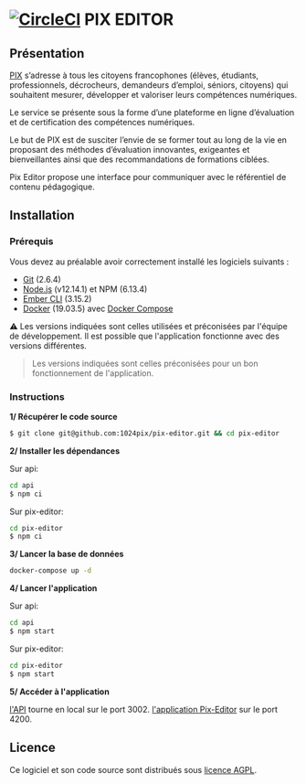 [![CircleCI](https://circleci.com/gh/1024pix/pix/tree/dev.svg?style=shield&circle-token=:circle-token)](https://circleci.com/gh/1024pix/pix) PIX EDITOR
===

Présentation
------------

[PIX](https://pix.fr) s’adresse à tous les citoyens francophones (élèves, étudiants, professionnels, décrocheurs, demandeurs d’emploi, séniors, citoyens) qui souhaitent mesurer, développer et valoriser leurs compétences numériques.

Le service se présente sous la forme d’une plateforme en ligne d’évaluation et de certification des compétences numériques.

Le but de PIX est de susciter l’envie de se former tout au long de la vie en proposant des méthodes d’évaluation innovantes, exigeantes et bienveillantes ainsi que des recommandations de formations ciblées.

Pix Editor propose une interface pour communiquer avec le référentiel de contenu pédagogique.

Installation
------------

### Prérequis

Vous devez au préalable avoir correctement installé les logiciels suivants :

* [Git](http://git-scm.com/) (2.6.4)
* [Node.js](http://nodejs.org/) (v12.14.1) et NPM (6.13.4)
* [Ember CLI](http://ember-cli.com/) (3.15.2)
* [Docker](https://docs.docker.com/get-started/) (19.03.5) avec [Docker Compose](https://docs.docker.com/compose/install/)

⚠️ Les versions indiquées sont celles utilisées et préconisées par l'équipe de développement. Il est possible que l'application fonctionne avec des versions différentes.

> Les versions indiquées sont celles préconisées pour un bon fonctionnement de l'application.

### Instructions

**1/ Récupérer le code source**

```bash
$ git clone git@github.com:1024pix/pix-editor.git && cd pix-editor
```

**2/ Installer les dépendances**

Sur api:
```bash
cd api
$ npm ci
```

Sur pix-editor:
```bash
cd pix-editor
$ npm ci
```

**3/ Lancer la base de données**

```bash
docker-compose up -d
```

**4/ Lancer l'application**

Sur api:
```bash
cd api
$ npm start
```

Sur pix-editor:
```bash
cd pix-editor
$ npm start
```

**5/ Accéder à l'application**

[l'API](http://localhost:3002) tourne en local sur le port 3002.
[l'application Pix-Editor](http://localhost:4200) sur le port 4200.


Licence
-------

Ce logiciel et son code source sont distribués sous [licence AGPL](https://www.gnu.org/licenses/why-affero-gpl.fr.html).
